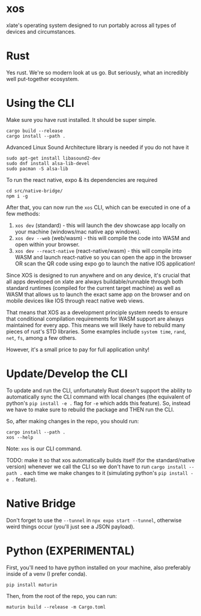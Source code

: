 # xos
xlate's operating system designed to run portably across all types of devices and circumstances.

# Rust
Yes rust. We're so modern look at us go. But seriously, what an incredibly well put-together ecosystem.

# Using the CLI
Make sure you have rust installed. It should be super simple.

```
cargo build --release
cargo install --path .
```

Advanced Linux Sound Architecture library is needed if you do not have it
```
sudo apt-get install libasound2-dev
sudo dnf install alsa-lib-devel
sudo pacman -S alsa-lib
```

To run the react native, expo & its dependencies are required
```
cd src/native-bridge/
npm i -g
```

After that, you can now run the `xos` CLI, which can be executed in one of a few methods:
1. `xos dev` (standard) - this will launch the dev showcase app locally on your machine (windows/mac native app windows).
2. `xos dev --web` (web/wasm) - this will compile the code into WASM and open within your browser.
3. `xos dev --react-native` (react-native/wasm) - this will compile into WASM and launch react-native so you can open the app in the browser OR scan the QR code using expo go to launch the native IOS application!

Since XOS is designed to run anywhere and on any device, it's crucial that all apps developed on xlate are always buildable/runnable through both standard runtimes (compiled for the current target machine) as well as WASM that allows us to launch the exact same app on the browser and on mobile devices like IOS through react native web views.

That means that XOS as a development principle system needs to ensure that conditional compilation requirements for WASM support are always maintained for every app. This means we will likely have to rebuild many pieces of rust's STD libraries. Some examples include `system time`, `rand`, `net`, `fs`, among a few others.

However, it's a small price to pay for full application unity! 

# Update/Develop the CLI
To update and run the CLI, unfortunately Rust doesn't support the ability to automatically sync the CLI command with local changes (the equivalent of python's `pip install -e .` flag for `-e` which adds this feature). So, instead we have to make sure to rebuild the package and THEN run the CLI.

So, after making changes in the repo, you should run:

```
cargo install --path .
xos --help
```

Note: `xos` is our CLI command.

TODO: make it so that xos automatically builds itself (for the standard/native version) whenever we call the CLI so we don't have to run `cargo install --path .` each time we make changes to it (simulating python's `pip install -e .` feature).

# Native Bridge
Don't forget to use the `--tunnel` in `npx expo start --tunnel`, otherwise weird things occur (you'll just see a JSON payload).

# Python (EXPERIMENTAL)
First, you'll need to have python installed on your machine, also preferably inside of a venv (I prefer conda).

```
pip install maturin
```

Then, from the root of the repo, you can run:

```
maturin build --release -m Cargo.toml
```
